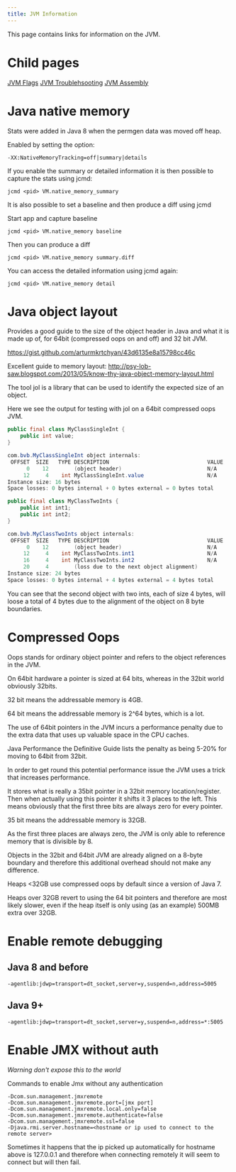 ```yaml
---
title: JVM Information
---
```


This page contains links for information on the JVM.

# Child pages

[JVM Flags](jvm-flags.md)
[JVM Troublehsooting](jvm-troubleshooting.md)
[JVM Assembly](jvm-asm.md)

# Java native memory

Stats were added in Java 8 when the permgen data was moved off heap.

Enabled by setting the option:

`-XX:NativeMemoryTracking=off|summary|details`

If you enable the summary or detailed information it is then possible to capture
the stats using jcmd:

`jcmd <pid> VM.native_memory_summary`

It is also possible to set a baseline and then produce a diff using jcmd

Start app and capture baseline

`jcmd <pid> VM.native_memory baseline`

Then you can produce a diff

`jcmd <pid> VM.native_memory summary.diff`

You can access the detailed information using jcmd again:

`jcmd <pid> VM.native_memory detail`

# Java object layout

Provides a good guide to the size of the object header in Java and what it is
made up of, for 64bit (compressed oops on and off) and 32 bit JVM.

<https://gist.github.com/arturmkrtchyan/43d6135e8a15798cc46c>

Excellent guide to memory layout:
<http://psy-lob-saw.blogspot.com/2013/05/know-thy-java-object-memory-layout.html>

The tool jol is a library that can be used to identify the expected size of an object.

Here we see the output for testing with jol on a 64bit compressed oops JVM.

```java
public final class MyClassSingleInt {
    public int value;
}

com.bvb.MyClassSingleInt object internals:
 OFFSET  SIZE   TYPE DESCRIPTION                               VALUE
      0    12        (object header)                           N/A
     12     4    int MyClassSingleInt.value                    N/A
Instance size: 16 bytes
Space losses: 0 bytes internal + 0 bytes external = 0 bytes total

public final class MyClassTwoInts {
    public int int1;
    public int int2;
}

com.bvb.MyClassTwoInts object internals:
 OFFSET  SIZE   TYPE DESCRIPTION                               VALUE
      0    12        (object header)                           N/A
     12     4    int MyClassTwoInts.int1                       N/A
     16     4    int MyClassTwoInts.int2                       N/A
     20     4        (loss due to the next object alignment)
Instance size: 24 bytes
Space losses: 0 bytes internal + 4 bytes external = 4 bytes total
```

You can see that the second object with two ints, each of size 4 bytes,
will loose a total of 4 bytes due to the alignment of the object on 8 byte boundaries.

# Compressed Oops

Oops stands for ordinary object pointer and refers to the object references in the JVM.

On 64bit hardware a pointer is sized at 64 bits, whereas in the 32bit world obviously 32bits.

32 bit means the addressable memory is 4GB.

64 bit means the addressable memory is 2^64 bytes, which is a lot.

The use of 64bit pointers in the JVM incurs a performance penalty due to the
extra data that uses up valuable space in the CPU caches.

Java Performance the Definitive Guide lists the penalty as being 5-20% for moving
to 64bit from 32bit.

In order to get round this potential performance issue the JVM uses a trick that
increases performance.

It stores what is really a 35bit pointer in a 32bit memory location/register.
Then when actually using this pointer it shifts it 3 places to the left. This
means obviously that the first three bits are always zero for every pointer.

35 bit means the addressable memory is 32GB.

As the first three places are always zero, the JVM is only able to reference memory
that is divisible by 8.

Objects in the 32bit and 64bit JVM are already aligned on a 8-byte boundary and
therefore this additional overhead should not make any difference.

Heaps <32GB use compressed oops by default since a version of Java 7.

Heaps over 32GB revert to using the 64 bit pointers and therefore are most likely
slower, even if the heap itself is only using (as an example) 500MB extra over 32GB.

# Enable remote debugging

## Java 8 and before

`-agentlib:jdwp=transport=dt_socket,server=y,suspend=n,address=5005`

## Java 9+

`-agentlib:jdwp=transport=dt_socket,server=y,suspend=n,address=*:5005`

# Enable JMX without auth

*Warning don't expose this to the world*

Commands to enable Jmx without any authentication

```
-Dcom.sun.management.jmxremote
-Dcom.sun.management.jmxremote.port=[jmx port]
-Dcom.sun.management.jmxremote.local.only=false
-Dcom.sun.management.jmxremote.authenticate=false
-Dcom.sun.management.jmxremote.ssl=false
-Djava.rmi.server.hostname=<hostname or ip used to connect to the remote server>
```

Sometimes it happens that the ip picked up automatically for hostname above is
127.0.0.1 and therefore when connecting remotely it will seem to connect but
will then fail.
